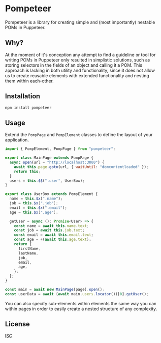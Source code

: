 # Pompeteer

Pompeteer is a library for creating simple and (most importantly) nestable POMs in Puppeteer.

## Why?

At the moment of it's conception any attempt to find a guideline or tool for writing POMs in Puppeteer only resulted in simplistic solutions, such as storing selectors in the fields of an object and calling it a POM.
This approach is lacking in both utility and functionality, since it does not allow us to create reusable elements with extended functionality and nesting them within each-other.

## Installation

```bash
npm install pompeteer
```

## Usage

Extend the `PompPage` and `PompElement` classes to define the layout of your application.

```javascript
import { PompElement, PompPage } from "pompeteer";

export class MainPage extends PompPage {
  async open(url = "http://localhost:3000") {
    await this.page.goto(url, { waitUntil: "domcontentloaded" });
    return this;
  }
  users = this.$$(".user", UserBox);
}

export class UserBox extends PompElement {
  name = this.$x(".name");
  job = this.$x(".job");
  email = this.$x(".email");
  age = this.$x(".age");

  getUser = async (): Promise<User> => {
    const name = await this.name.text;
    const job = await this.job.text;
    const email = await this.email.text;
    const age = +(await this.age.text);
    return {
      firstName,
      lastName,
      job,
      email,
      age,
    };
  };
}
```

```javascript
const main = await new MainPage(page).open();
const userData = await (await main.users.locator())[0].getUser();
```

You can also specify sub-elements within elements the same way you can within pages in order to easily create a nested structure of any complexity.

## License

[ISC](https://choosealicense.com/licenses/isc/)
